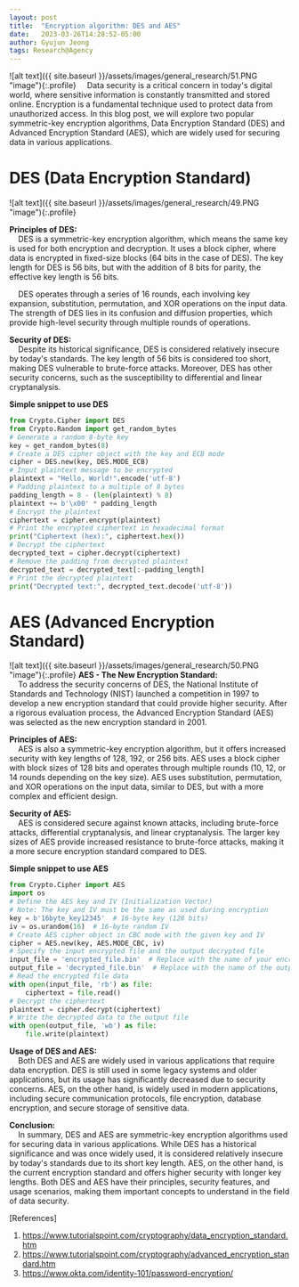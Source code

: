 ```yaml
---
layout: post
title:  "Encryption algorithm: DES and AES"
date:   2023-03-26T14:28:52-05:00
author: Gyujun Jeong
tags: Research@Agency
---
```

![alt text]({{ site.baseurl }}/assets/images/general_research/51.PNG "image"){:.profile}
&nbsp;&nbsp;&nbsp;&nbsp;Data security is a critical concern in today's digital world, where sensitive information is constantly transmitted and stored online. Encryption is a fundamental technique used to protect data from unauthorized access. In this blog post, we will explore two popular symmetric-key encryption algorithms, Data Encryption Standard (DES) and Advanced Encryption Standard (AES), which are widely used for securing data in various applications.

# DES (Data Encryption Standard)
![alt text]({{ site.baseurl }}/assets/images/general_research/49.PNG "image"){:.profile}

<b>Principles of DES:</b><br>
&nbsp;&nbsp;&nbsp;&nbsp;DES is a symmetric-key encryption algorithm, which means the same key is used for both encryption and decryption. It uses a block cipher, where data is encrypted in fixed-size blocks (64 bits in the case of DES). The key length for DES is 56 bits, but with the addition of 8 bits for parity, the effective key length is 56 bits.<br>

&nbsp;&nbsp;&nbsp;&nbsp;DES operates through a series of 16 rounds, each involving key expansion, substitution, permutation, and XOR operations on the input data. The strength of DES lies in its confusion and diffusion properties, which provide high-level security through multiple rounds of operations.<br>

<b>Security of DES:</b><br>
&nbsp;&nbsp;&nbsp;&nbsp;Despite its historical significance, DES is considered relatively insecure by today's standards. The key length of 56 bits is considered too short, making DES vulnerable to brute-force attacks. Moreover, DES has other security concerns, such as the susceptibility to differential and linear cryptanalysis.<br>

<b>Simple snippet to use DES</b><br>

```python
from Crypto.Cipher import DES
from Crypto.Random import get_random_bytes
# Generate a random 8-byte key
key = get_random_bytes(8)
# Create a DES cipher object with the key and ECB mode
cipher = DES.new(key, DES.MODE_ECB)
# Input plaintext message to be encrypted
plaintext = "Hello, World!".encode('utf-8')
# Padding plaintext to a multiple of 8 bytes
padding_length = 8 - (len(plaintext) % 8)
plaintext += b'\x00' * padding_length
# Encrypt the plaintext
ciphertext = cipher.encrypt(plaintext)
# Print the encrypted ciphertext in hexadecimal format
print("Ciphertext (hex):", ciphertext.hex())
# Decrypt the ciphertext
decrypted_text = cipher.decrypt(ciphertext)
# Remove the padding from decrypted plaintext
decrypted_text = decrypted_text[:-padding_length]
# Print the decrypted plaintext
print("Decrypted text:", decrypted_text.decode('utf-8'))
```

# AES (Advanced Encryption Standard)
![alt text]({{ site.baseurl }}/assets/images/general_research/50.PNG "image"){:.profile}
<b>AES - The New Encryption Standard:</b><br>
&nbsp;&nbsp;&nbsp;&nbsp;To address the security concerns of DES, the National Institute of Standards and Technology (NIST) launched a competition in 1997 to develop a new encryption standard that could provide higher security. After a rigorous evaluation process, the Advanced Encryption Standard (AES) was selected as the new encryption standard in 2001.<br>

<b>Principles of AES:</b><br>
&nbsp;&nbsp;&nbsp;&nbsp;AES is also a symmetric-key encryption algorithm, but it offers increased security with key lengths of 128, 192, or 256 bits. AES uses a block cipher with block sizes of 128 bits and operates through multiple rounds (10, 12, or 14 rounds depending on the key size). AES uses substitution, permutation, and XOR operations on the input data, similar to DES, but with a more complex and efficient design.<br>

<b>Security of AES:</b><br>
&nbsp;&nbsp;&nbsp;&nbsp;AES is considered secure against known attacks, including brute-force attacks, differential cryptanalysis, and linear cryptanalysis. The larger key sizes of AES provide increased resistance to brute-force attacks, making it a more secure encryption standard compared to DES.<br>


<b>Simple snippet to use AES</b><br>

```python
from Crypto.Cipher import AES
import os
# Define the AES key and IV (Initialization Vector)
# Note: The key and IV must be the same as used during encryption
key = b'16byte_key12345'  # 16-byte key (128 bits)
iv = os.urandom(16)  # 16-byte random IV
# Create AES cipher object in CBC mode with the given key and IV
cipher = AES.new(key, AES.MODE_CBC, iv)
# Specify the input encrypted file and the output decrypted file
input_file = 'encrypted_file.bin'  # Replace with the name of your encrypted file
output_file = 'decrypted_file.bin'  # Replace with the name of the output decrypted file
# Read the encrypted file data
with open(input_file, 'rb') as file:
    ciphertext = file.read()
# Decrypt the ciphertext
plaintext = cipher.decrypt(ciphertext)
# Write the decrypted data to the output file
with open(output_file, 'wb') as file:
    file.write(plaintext)
```

<b>Usage of DES and AES:</b><br>
&nbsp;&nbsp;&nbsp;&nbsp;Both DES and AES are widely used in various applications that require data encryption. DES is still used in some legacy systems and older applications, but its usage has significantly decreased due to security concerns. AES, on the other hand, is widely used in modern applications, including secure communication protocols, file encryption, database encryption, and secure storage of sensitive data.<br>

<b>Conclusion:</b><br>
&nbsp;&nbsp;&nbsp;&nbsp;In summary, DES and AES are symmetric-key encryption algorithms used for securing data in various applications. While DES has a historical significance and was once widely used, it is considered relatively insecure by today's standards due to its short key length. AES, on the other hand, is the current encryption standard and offers higher security with longer key lengths. Both DES and AES have their principles, security features, and usage scenarios, making them important concepts to understand in the field of data security.

[References]
1. https://www.tutorialspoint.com/cryptography/data_encryption_standard.htm
2. https://www.tutorialspoint.com/cryptography/advanced_encryption_standard.htm
3. https://www.okta.com/identity-101/password-encryption/

